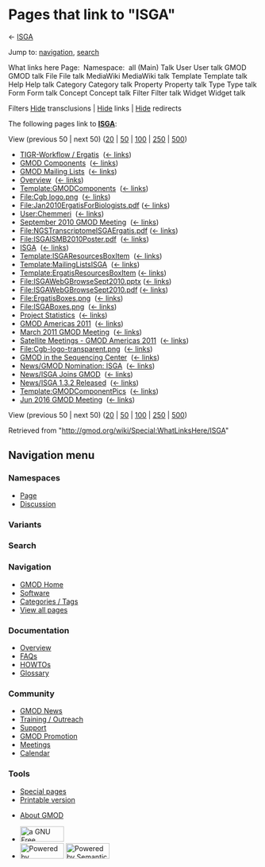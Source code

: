<div id="mw-page-base" class="noprint">

</div>

<div id="mw-head-base" class="noprint">

</div>

<div id="content" class="mw-body" role="main">

<span id="top"></span>

<div id="mw-js-message" style="display:none;">

</div>



# <span dir="auto">Pages that link to "ISGA"</span>

<div id="bodyContent">

<div id="contentSub">

← [ISGA](/wiki/ISGA "ISGA")

</div>

<div id="jump-to-nav" class="mw-jump">

Jump to: [navigation](#mw-navigation), [search](#p-search)

</div>

<div id="mw-content-text">

What links here Page:  Namespace:  all (Main) Talk User User talk GMOD
GMOD talk File File talk MediaWiki MediaWiki talk Template Template talk
Help Help talk Category Category talk Property Property talk Type Type
talk Form Form talk Concept Concept talk Filter Filter talk Widget
Widget talk

Filters
[Hide](/mediawiki/index.php?title=Special:WhatLinksHere/ISGA&hidetrans=1 "Special:WhatLinksHere/ISGA")
transclusions \|
[Hide](/mediawiki/index.php?title=Special:WhatLinksHere/ISGA&hidelinks=1 "Special:WhatLinksHere/ISGA")
links \|
[Hide](/mediawiki/index.php?title=Special:WhatLinksHere/ISGA&hideredirs=1 "Special:WhatLinksHere/ISGA")
redirects

The following pages link to **[ISGA](/wiki/ISGA "ISGA")**:

View (previous 50 \| next 50)
([20](/mediawiki/index.php?title=Special:WhatLinksHere/ISGA&limit=20 "Special:WhatLinksHere/ISGA")
\|
[50](/mediawiki/index.php?title=Special:WhatLinksHere/ISGA&limit=50 "Special:WhatLinksHere/ISGA")
\|
[100](/mediawiki/index.php?title=Special:WhatLinksHere/ISGA&limit=100 "Special:WhatLinksHere/ISGA")
\|
[250](/mediawiki/index.php?title=Special:WhatLinksHere/ISGA&limit=250 "Special:WhatLinksHere/ISGA")
\|
[500](/mediawiki/index.php?title=Special:WhatLinksHere/ISGA&limit=500 "Special:WhatLinksHere/ISGA"))

- [TIGR-Workflow /
  Ergatis](/wiki/TIGR-Workflow_/_Ergatis "TIGR-Workflow / Ergatis") ‎
  <span class="mw-whatlinkshere-tools">([←
  links](/mediawiki/index.php?title=Special:WhatLinksHere&target=TIGR-Workflow+%2F+Ergatis "Special:WhatLinksHere"))</span>
- [GMOD Components](/wiki/GMOD_Components "GMOD Components") ‎
  <span class="mw-whatlinkshere-tools">([←
  links](/mediawiki/index.php?title=Special:WhatLinksHere&target=GMOD+Components "Special:WhatLinksHere"))</span>
- [GMOD Mailing Lists](/wiki/GMOD_Mailing_Lists "GMOD Mailing Lists") ‎
  <span class="mw-whatlinkshere-tools">([←
  links](/mediawiki/index.php?title=Special:WhatLinksHere&target=GMOD+Mailing+Lists "Special:WhatLinksHere"))</span>
- [Overview](/wiki/Overview "Overview") ‎
  <span class="mw-whatlinkshere-tools">([←
  links](/mediawiki/index.php?title=Special:WhatLinksHere&target=Overview "Special:WhatLinksHere"))</span>
- [Template:GMODComponents](/wiki/Template:GMODComponents "Template:GMODComponents")
  ‎ <span class="mw-whatlinkshere-tools">([←
  links](/mediawiki/index.php?title=Special:WhatLinksHere&target=Template%3AGMODComponents "Special:WhatLinksHere"))</span>
- [File:Cgb logo.png](/wiki/File:Cgb_logo.png "File:Cgb logo.png") ‎
  <span class="mw-whatlinkshere-tools">([←
  links](/mediawiki/index.php?title=Special:WhatLinksHere&target=File%3ACgb+logo.png "Special:WhatLinksHere"))</span>
- [File:Jan2010ErgatisForBiologists.pdf](/wiki/File:Jan2010ErgatisForBiologists.pdf "File:Jan2010ErgatisForBiologists.pdf")
  ‎ <span class="mw-whatlinkshere-tools">([←
  links](/mediawiki/index.php?title=Special:WhatLinksHere&target=File%3AJan2010ErgatisForBiologists.pdf "Special:WhatLinksHere"))</span>
- [User:Chemmeri](/wiki/User:Chemmeri "User:Chemmeri") ‎
  <span class="mw-whatlinkshere-tools">([←
  links](/mediawiki/index.php?title=Special:WhatLinksHere&target=User%3AChemmeri "Special:WhatLinksHere"))</span>
- [September 2010 GMOD
  Meeting](/wiki/September_2010_GMOD_Meeting "September 2010 GMOD Meeting")
  ‎ <span class="mw-whatlinkshere-tools">([←
  links](/mediawiki/index.php?title=Special:WhatLinksHere&target=September+2010+GMOD+Meeting "Special:WhatLinksHere"))</span>
- [File:NGSTranscriptomeISGAErgatis.pdf](/wiki/File:NGSTranscriptomeISGAErgatis.pdf "File:NGSTranscriptomeISGAErgatis.pdf")
  ‎ <span class="mw-whatlinkshere-tools">([←
  links](/mediawiki/index.php?title=Special:WhatLinksHere&target=File%3ANGSTranscriptomeISGAErgatis.pdf "Special:WhatLinksHere"))</span>
- [File:ISGAISMB2010Poster.pdf](/wiki/File:ISGAISMB2010Poster.pdf "File:ISGAISMB2010Poster.pdf")
  ‎ <span class="mw-whatlinkshere-tools">([←
  links](/mediawiki/index.php?title=Special:WhatLinksHere&target=File%3AISGAISMB2010Poster.pdf "Special:WhatLinksHere"))</span>
- [ISGA](/wiki/ISGA "ISGA") ‎ <span class="mw-whatlinkshere-tools">([←
  links](/mediawiki/index.php?title=Special:WhatLinksHere&target=ISGA "Special:WhatLinksHere"))</span>
- [Template:ISGAResourcesBoxItem](/wiki/Template:ISGAResourcesBoxItem "Template:ISGAResourcesBoxItem")
  ‎ <span class="mw-whatlinkshere-tools">([←
  links](/mediawiki/index.php?title=Special:WhatLinksHere&target=Template%3AISGAResourcesBoxItem "Special:WhatLinksHere"))</span>
- [Template:MailingListsISGA](/wiki/Template:MailingListsISGA "Template:MailingListsISGA")
  ‎ <span class="mw-whatlinkshere-tools">([←
  links](/mediawiki/index.php?title=Special:WhatLinksHere&target=Template%3AMailingListsISGA "Special:WhatLinksHere"))</span>
- [Template:ErgatisResourcesBoxItem](/wiki/Template:ErgatisResourcesBoxItem "Template:ErgatisResourcesBoxItem")
  ‎ <span class="mw-whatlinkshere-tools">([←
  links](/mediawiki/index.php?title=Special:WhatLinksHere&target=Template%3AErgatisResourcesBoxItem "Special:WhatLinksHere"))</span>
- [File:ISGAWebGBrowseSept2010.pptx](/wiki/File:ISGAWebGBrowseSept2010.pptx "File:ISGAWebGBrowseSept2010.pptx")
  ‎ <span class="mw-whatlinkshere-tools">([←
  links](/mediawiki/index.php?title=Special:WhatLinksHere&target=File%3AISGAWebGBrowseSept2010.pptx "Special:WhatLinksHere"))</span>
- [File:ISGAWebGBrowseSept2010.pdf](/wiki/File:ISGAWebGBrowseSept2010.pdf "File:ISGAWebGBrowseSept2010.pdf")
  ‎ <span class="mw-whatlinkshere-tools">([←
  links](/mediawiki/index.php?title=Special:WhatLinksHere&target=File%3AISGAWebGBrowseSept2010.pdf "Special:WhatLinksHere"))</span>
- [File:ErgatisBoxes.png](/wiki/File:ErgatisBoxes.png "File:ErgatisBoxes.png")
  ‎ <span class="mw-whatlinkshere-tools">([←
  links](/mediawiki/index.php?title=Special:WhatLinksHere&target=File%3AErgatisBoxes.png "Special:WhatLinksHere"))</span>
- [File:ISGABoxes.png](/wiki/File:ISGABoxes.png "File:ISGABoxes.png") ‎
  <span class="mw-whatlinkshere-tools">([←
  links](/mediawiki/index.php?title=Special:WhatLinksHere&target=File%3AISGABoxes.png "Special:WhatLinksHere"))</span>
- [Project Statistics](/wiki/Project_Statistics "Project Statistics") ‎
  <span class="mw-whatlinkshere-tools">([←
  links](/mediawiki/index.php?title=Special:WhatLinksHere&target=Project+Statistics "Special:WhatLinksHere"))</span>
- [GMOD Americas 2011](/wiki/GMOD_Americas_2011 "GMOD Americas 2011") ‎
  <span class="mw-whatlinkshere-tools">([←
  links](/mediawiki/index.php?title=Special:WhatLinksHere&target=GMOD+Americas+2011 "Special:WhatLinksHere"))</span>
- [March 2011 GMOD
  Meeting](/wiki/March_2011_GMOD_Meeting "March 2011 GMOD Meeting") ‎
  <span class="mw-whatlinkshere-tools">([←
  links](/mediawiki/index.php?title=Special:WhatLinksHere&target=March+2011+GMOD+Meeting "Special:WhatLinksHere"))</span>
- [Satellite Meetings - GMOD Americas
  2011](/wiki/Satellite_Meetings_-_GMOD_Americas_2011 "Satellite Meetings - GMOD Americas 2011")
  ‎ <span class="mw-whatlinkshere-tools">([←
  links](/mediawiki/index.php?title=Special:WhatLinksHere&target=Satellite+Meetings+-+GMOD+Americas+2011 "Special:WhatLinksHere"))</span>
- [File:Cgb-logo-transparent.png](/wiki/File:Cgb-logo-transparent.png "File:Cgb-logo-transparent.png")
  ‎ <span class="mw-whatlinkshere-tools">([←
  links](/mediawiki/index.php?title=Special:WhatLinksHere&target=File%3ACgb-logo-transparent.png "Special:WhatLinksHere"))</span>
- [GMOD in the Sequencing
  Center](/wiki/GMOD_in_the_Sequencing_Center "GMOD in the Sequencing Center")
  ‎ <span class="mw-whatlinkshere-tools">([←
  links](/mediawiki/index.php?title=Special:WhatLinksHere&target=GMOD+in+the+Sequencing+Center "Special:WhatLinksHere"))</span>
- [News/GMOD Nomination:
  ISGA](/wiki/News/GMOD_Nomination:_ISGA "News/GMOD Nomination: ISGA") ‎
  <span class="mw-whatlinkshere-tools">([←
  links](/mediawiki/index.php?title=Special:WhatLinksHere&target=News%2FGMOD+Nomination%3A+ISGA "Special:WhatLinksHere"))</span>
- [News/ISGA Joins
  GMOD](/wiki/News/ISGA_Joins_GMOD "News/ISGA Joins GMOD") ‎
  <span class="mw-whatlinkshere-tools">([←
  links](/mediawiki/index.php?title=Special:WhatLinksHere&target=News%2FISGA+Joins+GMOD "Special:WhatLinksHere"))</span>
- [News/ISGA 1.3.2
  Released](/wiki/News/ISGA_1.3.2_Released "News/ISGA 1.3.2 Released") ‎
  <span class="mw-whatlinkshere-tools">([←
  links](/mediawiki/index.php?title=Special:WhatLinksHere&target=News%2FISGA+1.3.2+Released "Special:WhatLinksHere"))</span>
- [Template:GMODComponentPics](/wiki/Template:GMODComponentPics "Template:GMODComponentPics")
  ‎ <span class="mw-whatlinkshere-tools">([←
  links](/mediawiki/index.php?title=Special:WhatLinksHere&target=Template%3AGMODComponentPics "Special:WhatLinksHere"))</span>
- [Jun 2016 GMOD
  Meeting](/wiki/Jun_2016_GMOD_Meeting "Jun 2016 GMOD Meeting") ‎
  <span class="mw-whatlinkshere-tools">([←
  links](/mediawiki/index.php?title=Special:WhatLinksHere&target=Jun+2016+GMOD+Meeting "Special:WhatLinksHere"))</span>

View (previous 50 \| next 50)
([20](/mediawiki/index.php?title=Special:WhatLinksHere/ISGA&limit=20 "Special:WhatLinksHere/ISGA")
\|
[50](/mediawiki/index.php?title=Special:WhatLinksHere/ISGA&limit=50 "Special:WhatLinksHere/ISGA")
\|
[100](/mediawiki/index.php?title=Special:WhatLinksHere/ISGA&limit=100 "Special:WhatLinksHere/ISGA")
\|
[250](/mediawiki/index.php?title=Special:WhatLinksHere/ISGA&limit=250 "Special:WhatLinksHere/ISGA")
\|
[500](/mediawiki/index.php?title=Special:WhatLinksHere/ISGA&limit=500 "Special:WhatLinksHere/ISGA"))

</div>

<div class="printfooter">

Retrieved from "<http://gmod.org/wiki/Special:WhatLinksHere/ISGA>"

</div>

<div id="catlinks" class="catlinks catlinks-allhidden">

</div>

<div class="visualClear">

</div>

</div>

</div>

<div id="mw-navigation">

## Navigation menu

<div id="mw-head">



<div id="left-navigation">

<div id="p-namespaces" class="vectorTabs" role="navigation"
aria-labelledby="p-namespaces-label">

### Namespaces

- <span id="ca-nstab-main"><a href="/wiki/ISGA" accesskey="c"
  title="View the content page [c]">Page</a></span>
- <span id="ca-talk"><a
  href="/mediawiki/index.php?title=Talk:ISGA&amp;action=edit&amp;redlink=1"
  accesskey="t"
  title="Discussion about the content page [t]">Discussion</a></span>

</div>

<div id="p-variants" class="vectorMenu emptyPortlet" role="navigation"
aria-labelledby="p-variants-label">

### 

### Variants[](#)

<div class="menu">

</div>

</div>

</div>

<div id="right-navigation">





</div>

<div id="p-search" role="search">

### Search

<div id="simpleSearch">

</div>

</div>

</div>

</div>

<div id="mw-panel">

<div id="p-logo" role="banner">

<a href="/wiki/Main_Page"
style="background-image: url(http://gmod.org/images/GMOD-cogs.png);"
title="Visit the main page"></a>

</div>

<div id="p-Navigation" class="portal" role="navigation"
aria-labelledby="p-Navigation-label">

### Navigation

<div class="body">

- <span id="n-GMOD-Home">[GMOD Home](/wiki/Main_Page)</span>
- <span id="n-Software">[Software](/wiki/GMOD_Components)</span>
- <span id="n-Categories-.2F-Tags">[Categories /
  Tags](/wiki/Categories)</span>
- <span id="n-View-all-pages">[View all
  pages](/wiki/Special:AllPages)</span>

</div>

</div>

<div id="p-Documentation" class="portal" role="navigation"
aria-labelledby="p-Documentation-label">

### Documentation

<div class="body">

- <span id="n-Overview">[Overview](/wiki/Overview)</span>
- <span id="n-FAQs">[FAQs](/wiki/Category:FAQ)</span>
- <span id="n-HOWTOs">[HOWTOs](/wiki/Category:HOWTO)</span>
- <span id="n-Glossary">[Glossary](/wiki/Glossary)</span>

</div>

</div>

<div id="p-Community" class="portal" role="navigation"
aria-labelledby="p-Community-label">

### Community

<div class="body">

- <span id="n-GMOD-News">[GMOD News](/wiki/GMOD_News)</span>
- <span id="n-Training-.2F-Outreach">[Training /
  Outreach](/wiki/Training_and_Outreach)</span>
- <span id="n-Support">[Support](/wiki/Support)</span>
- <span id="n-GMOD-Promotion">[GMOD
  Promotion](/wiki/GMOD_Promotion)</span>
- <span id="n-Meetings">[Meetings](/wiki/Meetings)</span>
- <span id="n-Calendar">[Calendar](/wiki/Calendar)</span>

</div>

</div>

<div id="p-tb" class="portal" role="navigation"
aria-labelledby="p-tb-label">

### Tools

<div class="body">

- <span id="t-specialpages"><a href="/wiki/Special:SpecialPages" accesskey="q"
  title="A list of all special pages [q]">Special pages</a></span>
- <span id="t-print"><a
  href="/mediawiki/index.php?title=Special:WhatLinksHere/ISGA&amp;printable=yes"
  rel="alternate" accesskey="p"
  title="Printable version of this page [p]">Printable version</a></span>

</div>

</div>

</div>

</div>

<div id="footer" role="contentinfo">

- <span id="footer-places-about">[About
  GMOD](/wiki/GMOD:About "GMOD:About")</span>

<!-- -->

- <span id="footer-copyrightico">[<img src="http://www.gnu.org/graphics/gfdl-logo-small.png" width="88"
  height="31" alt="a GNU Free Documentation License" />](http://www.gnu.org/licenses/fdl-1.3.html)</span>
- <span id="footer-poweredbyico">[<img src="/mediawiki/skins/common/images/poweredby_mediawiki_88x31.png"
  width="88" height="31" alt="Powered by MediaWiki" />](//www.mediawiki.org/)
  [<img
  src="/mediawiki/extensions/SemanticMediaWiki/includes/../resources/images/smw_button.png"
  width="88" height="31" alt="Powered by Semantic MediaWiki" />](https://www.semantic-mediawiki.org/wiki/Semantic_MediaWiki)</span>

<div style="clear:both">

</div>

</div>
